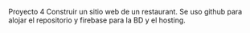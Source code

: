 Proyecto 4
Construir un sitio web de un restaurant.
Se uso github para alojar el repositorio y firebase para la BD y el hosting.
